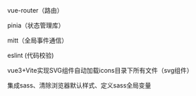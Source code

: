 vue-router（路由）

pinia（状态管理库）

mitt（全局事件通信）

eslint (代码校验)

vue3+Vite实现SVG组件自动加载icons目录下所有文件（svg组件）

集成sass、清除浏览器默认样式、定义sass全局变量

